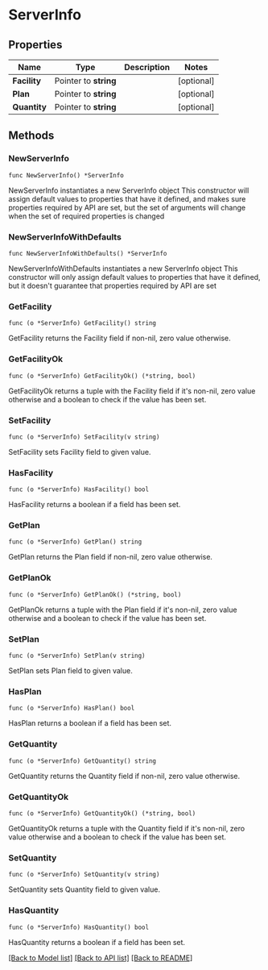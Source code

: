 # ServerInfo

## Properties

Name | Type | Description | Notes
------------ | ------------- | ------------- | -------------
**Facility** | Pointer to **string** |  | [optional] 
**Plan** | Pointer to **string** |  | [optional] 
**Quantity** | Pointer to **string** |  | [optional] 

## Methods

### NewServerInfo

`func NewServerInfo() *ServerInfo`

NewServerInfo instantiates a new ServerInfo object
This constructor will assign default values to properties that have it defined,
and makes sure properties required by API are set, but the set of arguments
will change when the set of required properties is changed

### NewServerInfoWithDefaults

`func NewServerInfoWithDefaults() *ServerInfo`

NewServerInfoWithDefaults instantiates a new ServerInfo object
This constructor will only assign default values to properties that have it defined,
but it doesn't guarantee that properties required by API are set

### GetFacility

`func (o *ServerInfo) GetFacility() string`

GetFacility returns the Facility field if non-nil, zero value otherwise.

### GetFacilityOk

`func (o *ServerInfo) GetFacilityOk() (*string, bool)`

GetFacilityOk returns a tuple with the Facility field if it's non-nil, zero value otherwise
and a boolean to check if the value has been set.

### SetFacility

`func (o *ServerInfo) SetFacility(v string)`

SetFacility sets Facility field to given value.

### HasFacility

`func (o *ServerInfo) HasFacility() bool`

HasFacility returns a boolean if a field has been set.

### GetPlan

`func (o *ServerInfo) GetPlan() string`

GetPlan returns the Plan field if non-nil, zero value otherwise.

### GetPlanOk

`func (o *ServerInfo) GetPlanOk() (*string, bool)`

GetPlanOk returns a tuple with the Plan field if it's non-nil, zero value otherwise
and a boolean to check if the value has been set.

### SetPlan

`func (o *ServerInfo) SetPlan(v string)`

SetPlan sets Plan field to given value.

### HasPlan

`func (o *ServerInfo) HasPlan() bool`

HasPlan returns a boolean if a field has been set.

### GetQuantity

`func (o *ServerInfo) GetQuantity() string`

GetQuantity returns the Quantity field if non-nil, zero value otherwise.

### GetQuantityOk

`func (o *ServerInfo) GetQuantityOk() (*string, bool)`

GetQuantityOk returns a tuple with the Quantity field if it's non-nil, zero value otherwise
and a boolean to check if the value has been set.

### SetQuantity

`func (o *ServerInfo) SetQuantity(v string)`

SetQuantity sets Quantity field to given value.

### HasQuantity

`func (o *ServerInfo) HasQuantity() bool`

HasQuantity returns a boolean if a field has been set.


[[Back to Model list]](../README.md#documentation-for-models) [[Back to API list]](../README.md#documentation-for-api-endpoints) [[Back to README]](../README.md)


